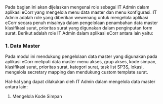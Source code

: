 Pada bagian ini akan dijelaskan mengenai role sebagai IT Admin dalam aplikasi eCorr yang mengelola menu data master dan menu 
konfigurasi. IT Admin adalah role yang diberikan wewenang untuk mengelola aplikasi eCorr secara penuh misalnya dalam 
pengelolaan penambahan data master klasifikasi surat, prioritas surat yang digunakan dalam penginputan form surat. 
Berikut adalah role IT Admin dalam aplikasi eCorr antara lain yaitu: 

### 1. Data Master 

Pada modul ini mendukung pengelolaan data master yang digunakan pada aplikasi eCorr meliputi data master menu akses, grup 
akses, kode simpan, klasifikasi surat, prioritas surat, kategori surat, task list SP3S, lokasi, mengelola secretary mapping
dan mendukung custom template surat. 

Hal-hal yang dapat dilakukan oleh IT Admin dalam mengelola data master antara lain: 

1. Mengelola Kode Simpan 